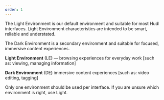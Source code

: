 ```yaml
---
order: 1
---
```


The Light Environment is our default environment and suitable for most Hudl interfaces. Light Environment characteristics are intended to be smart, reliable and understated.</p>
The Dark Environment is a secondary environment and suitable for focused, immersive content experiences.

<strong>Light Environment</strong> (LE) — browsing experiences for everyday work [such as: viewing, managing information]

<strong>Dark Environment</strong> (DE)  immersive content experiences [such as: video editing, tagging]

Only one environment should be used per interface. If you are unsure which environment is right, use Light.
